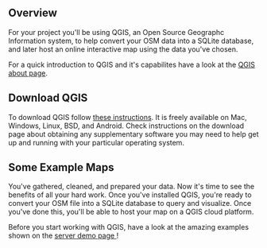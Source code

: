 ## Overview
For your project you'll be using QGIS, an Open Source Geographc Information system, to help convert your OSM data into a SQLite database, and later host an online interactive map using the data you've chosen.

For a quick introduction to QGIS and it's capabilites have a look at the [QGIS about page](https://www.qgis.org/en/site/about/).

## Download QGIS
To download QGIS follow [these instructions](http://www.qgis.org/en/site/forusers/download.html).  It is freely available on Mac, Windows, Linux, BSD, and Android.  Check instructions on the download page about obtaining any supplementary software you may need to help get up and running with your particular operating system.


## Some Example Maps
You've gathered, cleaned, and prepared your data.  Now it's time to see the benefits of all your hard work.  Once you've installed QGIS, you're ready to convert your OSM file into a SQLite database to query and visualize.  Once you've done this, you'll be able to host your map on a QGIS cloud platform.  

Before you start working with QGIS, have a look at the amazing examples shown on the [server demo page ](http://demo.qgis.org/)!


